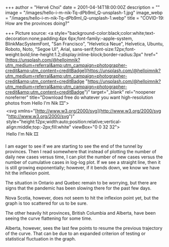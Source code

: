 +++
author = "Hervé Choi"
date = 2001-04-14T18:00:00Z
description = ""
image = "/images/hello-i-m-nik-Tq-dPb9mI_Q-unsplash-1.jpg"
image_webp = "/images/hello-i-m-nik-Tq-dPb9mI_Q-unsplash-1.webp"
title = "COVID-19: How are the provinces doing?"

+++
Picture source: <a style="background-color:black;color:white;text-decoration:none;padding:4px 6px;font-family:-apple-system, BlinkMacSystemFont, &quot;San Francisco&quot;, &quot;Helvetica Neue&quot;, Helvetica, Ubuntu, Roboto, Noto, &quot;Segoe UI&quot;, Arial, sans-serif;font-size:12px;font-weight:bold;line-height:1.2;display:inline-block;border-radius:3px" href="[https://unsplash.com/@helloimnik?utm_medium=referral&amp;utm_campaign=photographer-credit&amp;utm_content=creditBadge](https://unsplash.com/@helloimnik?utm_medium=referral&amp;utm_campaign=photographer-credit&amp;utm_content=creditBadge "https://unsplash.com/@helloimnik?utm_medium=referral&amp;utm_campaign=photographer-credit&amp;utm_content=creditBadge")" target="_blank" rel="noopener noreferrer" title="Download free do whatever you want high-resolution photos from Hello I&#x27;m Nik 🎞"><span style="display:inline-block;padding:2px 3px"><svg xmlns="[http://www.w3.org/2000/svg](http://www.w3.org/2000/svg "http://www.w3.org/2000/svg")" style="height:12px;width:auto;position:relative;vertical-align:middle;top:-2px;fill:white" viewBox="0 0 32 32"><title>unsplash-logo</title><path d="M10 9V0h12v9H10zm12 5h10v18H0V14h10v9h12v-9z"></path></svg></span><span style="display:inline-block;padding:2px 3px">Hello I&#x27;m Nik 🎞</span></a>

I am eager to see if we are starting to see the end of the tunnel by provinces. Then I read somewhere that instead of plotting the number of daily new cases versus time, I can plot the number of new cases versus the number of cumulative cases in log-log plot. If we see a straight line, then it is still growing exponentially; however, if it bends down, we know we have hit the inflexion point.

The situation in Ontario and Quebec remain to be worrying, but there are signs that the pandemic has been slowing there for the past few days.

Nova Scotia, however, does not seem to hit the inflexion point yet, but the graph is too scattered for us to be sure.

The other heavily hit provinces, British Columbia and Alberta, have been seeing the curve flattening for some time.

Alberta, however, sees the last few points to resume the previous trajectory of the curve. That can be due to an expanded criterion of testing or statistical fluctuation in the graph.